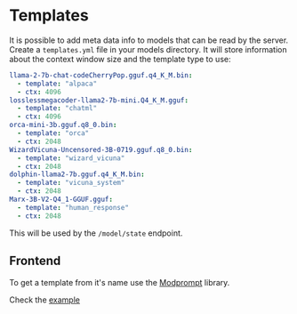 # Templates

It is possible to add meta data info to models that can be read by the server. Create
a `templates.yml` file in your models directory. It will store information about the
context window size and the template type to use:

```yaml
llama-2-7b-chat-codeCherryPop.gguf.q4_K_M.bin:
  - template: "alpaca"
  - ctx: 4096
losslessmegacoder-llama2-7b-mini.Q4_K_M.gguf:
  - template: "chatml"
  - ctx: 4096
orca-mini-3b.gguf.q8_0.bin:
  - template: "orca"
  - ctx: 2048
WizardVicuna-Uncensored-3B-0719.gguf.q8_0.bin:
  - template: "wizard_vicuna"
  - ctx: 2048
dolphin-llama2-7b.gguf.q4_K_M.bin:
  - template: "vicuna_system"
  - ctx: 2048
Marx-3B-V2-Q4_1-GGUF.gguf:
  - template: "human_response"
  - ctx: 2048
```

This will be used by the `/model/state` endpoint.

## Frontend

To get a template from it's name use the [Modprompt](https://github.com/synw/modprompt) library.

Check the [example](https://github.com/synw/goinfer/tree/main/examples/js/template/template.js)